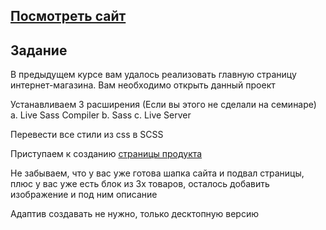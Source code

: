 ## [Посмотреть сайт](https://natalia-orlova.github.io/HTML-CSS1/)

## Задание

В предыдущем курсе вам удалось реализовать главную страницу интернет-магазина. Вам необходимо открыть данный проект

Устанавливаем 3 расширения (Если вы этого не сделали на семинаре) a. Live Sass Compiler b. Sass c. Live Server

Перевести все стили из css в SCSS

Приступаем к созданию [страницы продукта](https://www.figma.com/file/TQaPa1gzsX6Qb4Gqj4fve7/Shop-(Copy)?node-id=68%3A2&mode=dev)

Не забываем, что у вас уже готова шапка сайта и подвал страницы, плюс у вас уже есть блок из 3х товаров, осталось добавить изображение и под ним описание

Адаптив создавать не нужно, только десктопную версию
